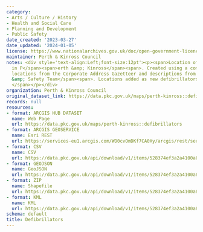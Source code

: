 ```yaml
---
category:
- Arts / Culture / History
- Health and Social Care
- Planning and Development
- Public Safety
date_created: '2023-03-27'
date_updated: '2024-01-05'
license: https://www.nationalarchives.gov.uk/doc/open-government-licence/version/3/
maintainer: Perth & Kinross Council
notes: <div style='text-align:Left;font-size:12pt'><p><span>Location of Defibrillators
  in P</span><span>erth &amp; Kinross</span><span>. Created using a combination of
  locations from the Corporate Address Gazetteer and descriptions from </span><span>Health
  &amp; Safety Team</span><span>. Locations added as new defibrillators are installed.
  </span></p></div>
organization: Perth & Kinross Council
original_dataset_link: https://data.pkc.gov.uk/maps/perth-kinross::defibrillators
records: null
resources:
- format: ARCGIS HUB DATASET
  name: Web Page
  url: https://data.pkc.gov.uk/maps/perth-kinross::defibrillators
- format: ARCGIS GEOSERVICE
  name: Esri REST
  url: https://services-eu1.arcgis.com/WD0cvOmDKf7CA0Xy/arcgis/rest/services/Defibrillators/FeatureServer/27
- format: CSV
  name: CSV
  url: https://data.pkc.gov.uk/api/download/v1/items/528374ef3a2a4100a896f2205e3f1790/csv?layers=27
- format: GEOJSON
  name: GeoJSON
  url: https://data.pkc.gov.uk/api/download/v1/items/528374ef3a2a4100a896f2205e3f1790/geojson?layers=27
- format: ZIP
  name: Shapefile
  url: https://data.pkc.gov.uk/api/download/v1/items/528374ef3a2a4100a896f2205e3f1790/shapefile?layers=27
- format: KML
  name: KML
  url: https://data.pkc.gov.uk/api/download/v1/items/528374ef3a2a4100a896f2205e3f1790/kml?layers=27
schema: default
title: Defibrillators
---
```


